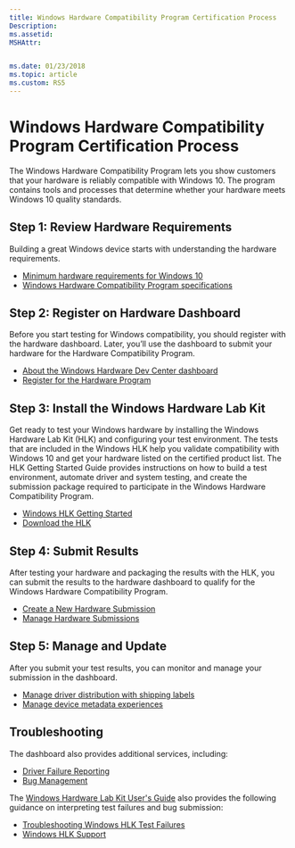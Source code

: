 ```yaml
---
title: Windows Hardware Compatibility Program Certification Process
Description: 
ms.assetid: 
MSHAttr: 


ms.date: 01/23/2018
ms.topic: article
ms.custom: RS5
---
```


# Windows Hardware Compatibility Program Certification Process

The Windows Hardware Compatibility Program lets you show customers that your hardware is reliably compatible with Windows 10. The program contains tools and processes that determine whether your hardware meets Windows 10 quality standards.

## Step 1: Review Hardware Requirements
Building a great Windows device starts with understanding the hardware requirements.
- [Minimum hardware requirements for Windows 10](https://docs.microsoft.com/en-us/windows-hardware/design/minimum/minimum-hardware-requirements-overview)
- [Windows Hardware Compatibility Program specifications](whcp-specifications-policies.md)

## Step 2: Register on Hardware Dashboard
Before you start testing for Windows compatibility, you should register with the hardware dashboard. Later, you’ll use the dashboard to submit your hardware for the Hardware Compatibility Program.
- [About the Windows Hardware Dev Center dashboard](https://docs.microsoft.com/en-us/windows-hardware/drivers/dashboard/)
- [Register for the Hardware Program](https://docs.microsoft.com/en-us/windows-hardware/drivers/dashboard/register-for-the-hardware-program)

## Step 3: Install the Windows Hardware Lab Kit
Get ready to test your Windows hardware by installing the Windows Hardware Lab Kit (HLK) and configuring your test environment. The tests that are included in the Windows HLK help you validate compatibility with Windows 10 and get your hardware listed on the certified product list. The HLK Getting Started Guide provides instructions on how to build a test environment, automate driver and system testing, and create the submission package required to participate in the Windows Hardware Compatibility Program.

- [Windows HLK Getting Started](https://docs.microsoft.com/en-us/windows-hardware/test/hlk/getstarted/windows-hlk-getting-started)
- [Download the HLK](https://developer.microsoft.com/en-us/windows/hardware/windows-hardware-lab-kit)

## Step 4: Submit Results
After testing your hardware and packaging the results with the HLK, you can submit the results to the hardware dashboard to qualify for the Windows Hardware Compatibility Program. 
- [Create a New Hardware Submission](https://docs.microsoft.com/en-us/windows-hardware/drivers/dashboard/create-a-new-hardware-submission)
- [Manage Hardware Submissions](https://docs.microsoft.com/en-us/windows-hardware/drivers/dashboard/manage-your-hardware-submissions)

## Step 5: Manage and Update
After you submit your test results, you can monitor and manage your submission in the dashboard.

- [Manage driver distribution with shipping labels](https://docs.microsoft.com/en-us/windows-hardware/drivers/dashboard/manage-driver-distribution-by-submission)
- [Manage device metadata experiences](https://docs.microsoft.com/en-us/windows-hardware/drivers/dashboard/manage-device-metadata-experiences)


## Troubleshooting
The dashboard also provides additional services, including:
- [Driver Failure Reporting](https://docs.microsoft.com/en-us/windows-hardware/drivers/dashboard/driver-failure-reporting)
- [Bug Management](https://docs.microsoft.com/en-us/windows-hardware/drivers/dashboard/bug-management)

The [Windows Hardware Lab Kit User's Guide](https://docs.microsoft.com/en-us/windows-hardware/test/hlk/user/windows-hardware-lab-kit-user-s-guide) also provides the following guidance on interpreting test failures and bug submission:
- [Troubleshooting Windows HLK Test Failures](https://docs.microsoft.com/en-us/windows-hardware/test/hlk/user/troubleshooting-windows-hlk-test-failures)
- [Windows HLK Support](https://docs.microsoft.com/en-us/windows-hardware/test/hlk/user/windows-hlk-support)
